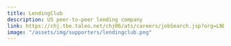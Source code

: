 ```yaml
---
title: LendingClub
description: US peer-to-peer lending company
link: https://chj.tbe.taleo.net/chj06/ats/careers/jobSearch.jsp?org=LNDC&cws=1
image: "/assets/img/supporters/lendingclub.png"
---
```

